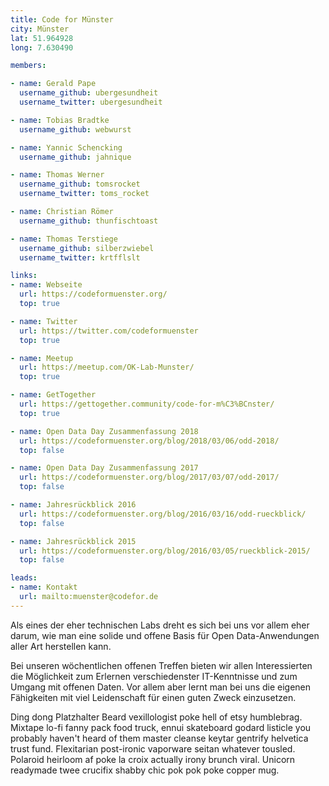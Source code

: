 ```yaml
---
title: Code for Münster
city: Münster
lat: 51.964928
long: 7.630490

members:

- name: Gerald Pape
  username_github: ubergesundheit
  username_twitter: ubergesundheit

- name: Tobias Bradtke
  username_github: webwurst

- name: Yannic Schencking
  username_github: jahnique

- name: Thomas Werner
  username_github: tomsrocket
  username_twitter: toms_rocket

- name: Christian Römer
  username_github: thunfischtoast

- name: Thomas Terstiege
  username_github: silberzwiebel
  username_twitter: krtfflslt

links:
- name: Webseite
  url: https://codeformuenster.org/
  top: true

- name: Twitter
  url: https://twitter.com/codeformuenster
  top: true

- name: Meetup
  url: https://meetup.com/OK-Lab-Munster/
  top: true

- name: GetTogether
  url: https://gettogether.community/code-for-m%C3%BCnster/
  top: true

- name: Open Data Day Zusammenfassung 2018
  url: https://codeformuenster.org/blog/2018/03/06/odd-2018/
  top: false

- name: Open Data Day Zusammenfassung 2017
  url: https://codeformuenster.org/blog/2017/03/07/odd-2017/
  top: false

- name: Jahresrückblick 2016
  url: https://codeformuenster.org/blog/2016/03/16/odd-rueckblick/
  top: false

- name: Jahresrückblick 2015
  url: https://codeformuenster.org/blog/2016/03/05/rueckblick-2015/
  top: false

leads:
- name: Kontakt
  url: mailto:muenster@codefor.de
---
```


Als eines der eher technischen Labs dreht es sich bei uns vor allem eher darum, wie man eine solide und offene Basis für Open Data-Anwendungen aller Art herstellen kann.

Bei unseren wöchentlichen offenen Treffen bieten wir allen Interessierten die Möglichkeit zum Erlernen verschiedenster IT-Kenntnisse und zum Umgang mit offenen Daten. Vor allem aber lernt man bei uns die eigenen Fähigkeiten mit viel Leidenschaft für einen guten Zweck einzusetzen.

Ding dong Platzhalter
Beard vexillologist poke hell of etsy humblebrag. Mixtape lo-fi fanny pack food truck, ennui skateboard godard listicle you probably haven't heard of them master cleanse keytar gentrify helvetica trust fund. Flexitarian post-ironic vaporware seitan whatever tousled. Polaroid heirloom af poke la croix actually irony brunch viral. Unicorn readymade twee crucifix shabby chic pok pok poke copper mug.
